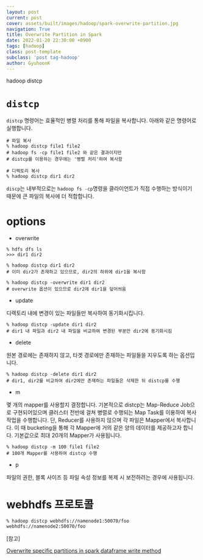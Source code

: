 ```yaml
---
layout: post
current: post
cover: assets/built/images/hadoop/spark-overwrite-partition.jpg
navigation: True
title: Overwrite Partition in Spark
date: 2022-01-20 22:30:00 +0900
tags: [hadoop]
class: post-template
subclass: 'post tag-hadoop'
author: GyuhoonK
---
```


hadoop distcp

# `distcp`

`distcp` 명령어는 효율적인 병렬 처리를 통해 파일을 복사합니다. 아래와 같은 명령어로 실행합니다.

```shell
# 파일 복사
% hadoop distcp file1 file2
# hadoop fs -cp file1 file2 와 같은 결과이지만
# distcp를 이용하는 경우에는 '병렬 처리'하여 복사함

# 디렉토리 복사
% hadoop distcp dir1 dir2
```

`discp`는 내부적으로는 `hadoop fs -cp`명령을 클라이언트가 직접 수행하는 방식이기 때문에 큰 파일의 복사에 더 적합합니다. 

# options

- overwrite

```shell
% hdfs dfs ls 
>>> dir1 dir2

% hadoop distcp dir1 dir2
# 이미 dir2가 존재하고 있으므로, dir2의 하위에 dir1을 복사함

% hadoop distcp -overwrite dir1 dir2
# overwrite 옵션이 있으므로 dir2에 dir1을 덮어씌움

```

- update 

디렉토리 내에 변경이 있는 파일들만 복사하여 동기화시킵니다.

```shell
% hadoop distcp -update dir1 dir2
# dir1 내 파일과 dir2 내 파일을 비교하여 변경된 부분만 dir2에 동기화시킴
```

- delete

원본 경로에는 존재하지 않고, 타겟 경로에만 존재하는 파일들을 지우도록 하는 옵션입니다.

```shell
% hadoop distcp -delete dir1 dir2
# dir1, dir2를 비교하여 dir2에만 존재하는 파일들은 삭제한 뒤 distcp를 수행
```

- m

몇 개의 mapper를 사용할지 결정합니다. 기본적으로 distcp는 Map-Reduce Job으로 구현되어있으며 클러스터 전반에 걸쳐 병렬로 수행되는 Map Task를 이용하여 복사 작업을 수행합니다. 단, Reducer를 사용하지 않으며 각 파일은 Mapper에서 복사합니다. 이 때 bucketing을 통해 각 Mapper에 거의 같은 양의 데이터를 제공하고자 합니다. 기본값으로 최대 20개의 Mapper가 사용됩니다.

```shell
% hadoop distcp -m 100 file1 file2
# 100개 Mapper를 사용하여 distcp 수행
```

- p

파일의 권한, 블록 사이즈 등 파일 속성 정보를 복제 시 보전하려는 경우에 사용됩니다. 



# webhdfs 프로토콜

```shell
% hadoop distcp webhdfs://namenode1:50070/foo webhdfs://namenode2:50070/foo
```



[참고]

[Overwrite specific partitions in spark dataframe write method](https://stackoverflow.com/questions/38487667/overwrite-specific-partitions-in-spark-dataframe-write-method)
